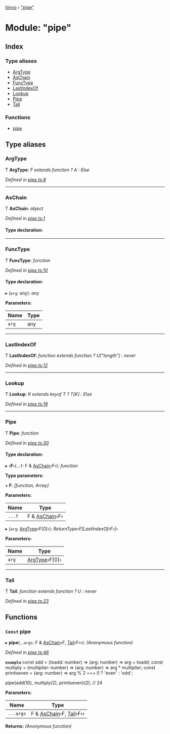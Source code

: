 [tiinvo](../README.md) › ["pipe"](_pipe_.md)

# Module: "pipe"

## Index

### Type aliases

* [ArgType](_pipe_.md#argtype)
* [AsChain](_pipe_.md#aschain)
* [FuncType](_pipe_.md#functype)
* [LastIndexOf](_pipe_.md#lastindexof)
* [Lookup](_pipe_.md#lookup)
* [Pipe](_pipe_.md#pipe)
* [Tail](_pipe_.md#tail)

### Functions

* [pipe](_pipe_.md#const-pipe)

## Type aliases

###  ArgType

Ƭ **ArgType**: *F extends function ? A : Else*

*Defined in [pipe.ts:8](https://github.com/OctoD/tiinvo/blob/9536b4d/src/pipe.ts#L8)*

___

###  AsChain

Ƭ **AsChain**: *object*

*Defined in [pipe.ts:1](https://github.com/OctoD/tiinvo/blob/9536b4d/src/pipe.ts#L1)*

#### Type declaration:

___

###  FuncType

Ƭ **FuncType**: *function*

*Defined in [pipe.ts:10](https://github.com/OctoD/tiinvo/blob/9536b4d/src/pipe.ts#L10)*

#### Type declaration:

▸ (`arg`: any): *any*

**Parameters:**

Name | Type |
------ | ------ |
`arg` | any |

___

###  LastIndexOf

Ƭ **LastIndexOf**: *function extends function ? U["length"] : never*

*Defined in [pipe.ts:12](https://github.com/OctoD/tiinvo/blob/9536b4d/src/pipe.ts#L12)*

___

###  Lookup

Ƭ **Lookup**: *K extends keyof T ? T[K] : Else*

*Defined in [pipe.ts:19](https://github.com/OctoD/tiinvo/blob/9536b4d/src/pipe.ts#L19)*

___

###  Pipe

Ƭ **Pipe**: *function*

*Defined in [pipe.ts:30](https://github.com/OctoD/tiinvo/blob/9536b4d/src/pipe.ts#L30)*

#### Type declaration:

▸ ‹**F**›(...`f`: F & [AsChain](_pipe_.md#aschain)‹F›): *function*

**Type parameters:**

▪ **F**: *[function, Array]*

**Parameters:**

Name | Type |
------ | ------ |
`...f` | F & [AsChain](_pipe_.md#aschain)‹F› |

▸ (`arg`: [ArgType](_pipe_.md#argtype)‹F[0]›): *ReturnType‹F[LastIndexOf‹F›]›*

**Parameters:**

Name | Type |
------ | ------ |
`arg` | [ArgType](_pipe_.md#argtype)‹F[0]› |

___

###  Tail

Ƭ **Tail**: *function extends function ? U : never*

*Defined in [pipe.ts:23](https://github.com/OctoD/tiinvo/blob/9536b4d/src/pipe.ts#L23)*

## Functions

### `Const` pipe

▸ **pipe**(...`args`: F & [AsChain](_pipe_.md#aschain)‹F, [Tail](_pipe_.md#tail)‹F››): *(Anonymous function)*

*Defined in [pipe.ts:46](https://github.com/OctoD/tiinvo/blob/9536b4d/src/pipe.ts#L46)*

**`example`** 
const add = (toadd: number) => (arg: number) => arg + toadd;
const multiply = (multiplier: number) => (arg: number) => arg * multiplier;
const printiseven = (arg: number) => arg % 2 === 0 ? 'even' : 'odd';

pipe(add(10), multiply(2), printiseven)(2); // 24

**Parameters:**

Name | Type |
------ | ------ |
`...args` | F & [AsChain](_pipe_.md#aschain)‹F, [Tail](_pipe_.md#tail)‹F›› |

**Returns:** *(Anonymous function)*
